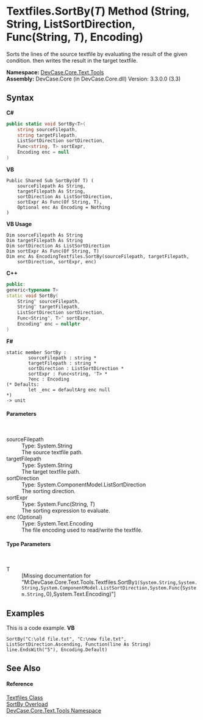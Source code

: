 # Textfiles.SortBy(*T*) Method (String, String, ListSortDirection, Func(String, *T*), Encoding)
 

Sorts the lines of the source textfile by evaluating the result of the given condition. then writes the result in the target textfile.

**Namespace:**&nbsp;<a href="N_DevCase_Core_Text_Tools">DevCase.Core.Text.Tools</a><br />**Assembly:**&nbsp;DevCase.Core (in DevCase.Core.dll) Version: 3.3.0.0 (3.3)

## Syntax

**C#**<br />
``` C#
public static void SortBy<T>(
	string sourceFilepath,
	string targetFilepath,
	ListSortDirection sortDirection,
	Func<string, T> sortExpr,
	Encoding enc = null
)

```

**VB**<br />
``` VB
Public Shared Sub SortBy(Of T) ( 
	sourceFilepath As String,
	targetFilepath As String,
	sortDirection As ListSortDirection,
	sortExpr As Func(Of String, T),
	Optional enc As Encoding = Nothing
)
```

**VB Usage**<br />
``` VB Usage
Dim sourceFilepath As String
Dim targetFilepath As String
Dim sortDirection As ListSortDirection
Dim sortExpr As Func(Of String, T)
Dim enc As EncodingTextfiles.SortBy(sourceFilepath, targetFilepath, 
	sortDirection, sortExpr, enc)
```

**C++**<br />
``` C++
public:
generic<typename T>
static void SortBy(
	String^ sourceFilepath, 
	String^ targetFilepath, 
	ListSortDirection sortDirection, 
	Func<String^, T>^ sortExpr, 
	Encoding^ enc = nullptr
)
```

**F#**<br />
``` F#
static member SortBy : 
        sourceFilepath : string * 
        targetFilepath : string * 
        sortDirection : ListSortDirection * 
        sortExpr : Func<string, 'T> * 
        ?enc : Encoding 
(* Defaults:
        let _enc = defaultArg enc null
*)
-> unit 

```


#### Parameters
&nbsp;<dl><dt>sourceFilepath</dt><dd>Type: System.String<br />The source textfile path.</dd><dt>targetFilepath</dt><dd>Type: System.String<br />The target textfile path.</dd><dt>sortDirection</dt><dd>Type: System.ComponentModel.ListSortDirection<br />The sorting direction.</dd><dt>sortExpr</dt><dd>Type: System.Func(String, *T*)<br />The sorting expression to evaluate.</dd><dt>enc (Optional)</dt><dd>Type: System.Text.Encoding<br />The file encoding used to read/write the textfile.</dd></dl>

#### Type Parameters
&nbsp;<dl><dt>T</dt><dd>\[Missing <typeparam name="T"/> documentation for "M:DevCase.Core.Text.Tools.Textfiles.SortBy``1(System.String,System.String,System.ComponentModel.ListSortDirection,System.Func{System.String,``0},System.Text.Encoding)"\]</dd></dl>

## Examples
This is a code example. 
**VB**<br />
``` VB
SortBy("C:\old file.txt", "C:\new file.txt", ListSortDirection.Ascending, Function(line As String) line.EndsWith("5"), Encoding.Default)
```


## See Also


#### Reference
<a href="T_DevCase_Core_Text_Tools_Textfiles">Textfiles Class</a><br /><a href="Overload_DevCase_Core_Text_Tools_Textfiles_SortBy">SortBy Overload</a><br /><a href="N_DevCase_Core_Text_Tools">DevCase.Core.Text.Tools Namespace</a><br />